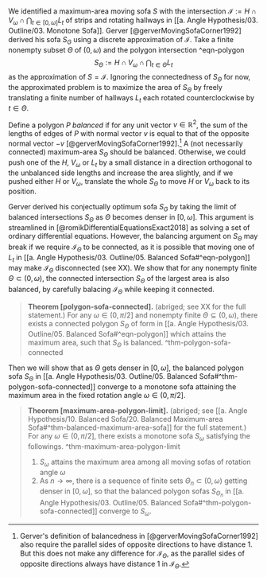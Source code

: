 We identified a maximum-area moving sofa $S$ with the intersection $\mathcal{I} := H \cap V_\omega \cap \bigcap_{t \in [0, \omega]} L_t$ of strips and rotating hallways in [[a. Angle Hypothesis/03. Outline/03. Monotone Sofa]]. Gerver [@gerverMovingSofaCorner1992] derived his sofa $S_G$ using a discrete approximation of $\mathcal{I}$. Take a finite nonempty subset $\Theta$ of $(0, \omega)$ and the polygon intersection ^eqn-polygon
$$
S_\Theta := H \cap V_\omega \cap \bigcap_{t \in \Theta} L_t
$$
as the approximation of $S = \mathcal{I}$. Ignoring the connectedness of $S_\Theta$ for now, the approximated problem is to maximize the area of $S_\Theta$ by freely translating a finite number of hallways $L_t$ each rotated counterclockwise by $t \in \Theta$.

Define a polygon $P$ _balanced_ if for any unit vector $v \in \mathbb{R}^2$, the sum of the lengths of edges of $P$ with normal vector $v$ is equal to that of the opposite normal vector $-v$ [@gerverMovingSofaCorner1992].[^balanced] A (not necessarily connected) maximum-area $S_\Theta$ should be balanced. Otherwise, we could push one of the $H$, $V_\omega$ or $L_t$ by a small distance in a direction orthogonal to the unbalanced side lengths and increase the area slightly, and if we pushed either $H$ or $V_\omega$, translate the whole $S_\Theta$ to move $H$ or $V_\omega$ back to its position.

Gerver derived his conjectually optimum sofa $S_G$ by taking the limit of balanced intersections $S_\Theta$ as $\Theta$ becomes denser in $[0, \omega]$. This argument is streamlined in [@romikDifferentialEquationsExact2018] as solving a set of ordinary differential equations. However, the balancing argument on $S_\Theta$ may break if we require $\mathcal{I}_\Theta$ to be connected, as it is possible that moving one of $L_t$ in [[a. Angle Hypothesis/03. Outline/05. Balanced Sofa#^eqn-polygon]] may make $\mathcal{I}_\Theta$ disconnected (see XX). We show that for any nonempty finite $\Theta \subset (0, \omega)$, the connected intersection $S_\Theta$ of the largest area is also balanced, by carefully balacing $\mathcal{I}_\Theta$ while keeping it connected.

> __Theorem [polygon-sofa-connected].__ (abriged; see XX for the full statement.) For any $\omega \in (0, \pi/2]$ and nonempty finite $\Theta \subseteq (0, \omega)$, there exists a connected polygon $S_\Theta$ of form in [[a. Angle Hypothesis/03. Outline/05. Balanced Sofa#^eqn-polygon]] which attains the maximum area, such that $S_\Theta$ is balanced. ^thm-polygon-sofa-connected

Then we will show that as $\Theta$ gets denser in $[0,\omega]$, the balanced polygon sofa $S_\Theta$ in [[a. Angle Hypothesis/03. Outline/05. Balanced Sofa#^thm-polygon-sofa-connected]] converge to a monotone sofa attaining the maximum area in the fixed rotation angle $\omega \in (0, \pi/2]$.

> __Theorem [maximum-area-polygon-limit].__ (abriged; see [[a. Angle Hypothesis/10. Balanced Sofa/20. Balanced Maximum-area Sofa#^thm-balanced-maximum-area-sofa]] for the full statement.) For any $\omega \in (0, \pi/2]$, there exists a monotone sofa $S_\omega$ satisfying the followings. ^thm-maximum-area-polygon-limit
> 
> 1. $S_\omega$ attains the maximum area among all moving sofas of rotation angle $\omega$
> 2. As $n \to \infty$, there is a sequence of finite sets $\Theta_n \subset (0, \omega)$ getting denser in $[0, \omega]$, so that the balanced polygon sofas $S_{\Theta_n}$ in [[a. Angle Hypothesis/03. Outline/05. Balanced Sofa#^thm-polygon-sofa-connected]] converge to $S_\omega$.

[^balanced]: Gerver's definition of balancedness in [@gerverMovingSofaCorner1992] also require the parallel sides of opposite directions to have distance 1. But this does not make any difference for $\mathcal{I}_\Theta$, as the parallel sides of opposite directions always have distance 1 in $\mathcal{I}_\Theta$.